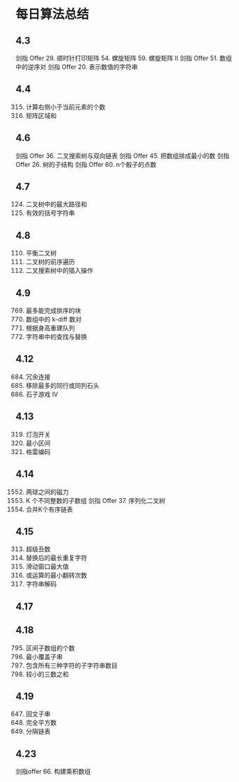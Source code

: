 # 每日算法总结

## 4.3

剑指 Offer 29. 顺时针打印矩阵
54. 螺旋矩阵
59. 螺旋矩阵 II
剑指 Offer 51. 数组中的逆序对
剑指 Offer 20. 表示数值的字符串

## 4.4

315. 计算右侧小于当前元素的个数
1314. 矩阵区域和

## 4.6

剑指 Offer 36. 二叉搜索树与双向链表
剑指 Offer 45. 把数组排成最小的数
剑指 Offer 26. 树的子结构
剑指 Offer 60. n个骰子的点数

## 4.7

124. 二叉树中的最大路径和
678. 有效的括号字符串

## 4.8

110. 平衡二叉树
144. 二叉树的前序遍历
701. 二叉搜索树中的插入操作

## 4.9

769. 最多能完成排序的块
532. 数组中的 k-diff 数对
406. 根据身高重建队列
833. 字符串中的查找与替换

## 4.12

684. 冗余连接
947. 移除最多的同行或同列石头
1510. 石子游戏 IV

## 4.13 

319. 灯泡开关
632. 最小区间
89. 格雷编码

## 4.14

1552. 两球之间的磁力
992. K 个不同整数的子数组
剑指 Offer 37. 序列化二叉树
23. 合并K个有序链表

## 4.15

313. 超级丑数
424. 替换后的最长重复字符
239. 滑动窗口最大值
1318. 或运算的最小翻转次数
394. 字符串解码

## 4.17

## 4.18

795. 区间子数组的个数
76. 最小覆盖子串
1358. 包含所有三种字符的子字符串数目
259. 较小的三数之和

## 4.19

647. 回文子串
279. 完全平方数
725. 分隔链表

## 4.23

剑指offer 66. 构建乘积数组